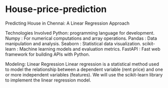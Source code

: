 # House-price-prediction
Predicting House in Chennai: A Linear Regression Approach

Technologies Involved
Python: programming language for development.
Numpy : For numerical computations and array operations.
Pandas : Data manipulation and analysis.
Seaborn : Statistical data visualization.
scikit-learn : Machine learning models and evaluation metrics.
FastAPI : Fast web framework for building APIs with Python.

Modeling: Linear Regression
Linear regression is a statistical method used to model the relationship between a dependent variable (rent price) and one or more independent variables (features). We will use the scikit-learn library to implement the linear regression model.



